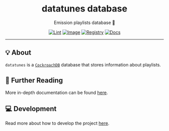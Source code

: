 <h1 align="center">datatunes database</h1>

<div align="center">

Emission playlists database 💽

[![Lint](https://github.com/radio-aktywne/database-datatunes/actions/workflows/lint.yaml/badge.svg)](https://github.com/radio-aktywne/database-datatunes/actions/workflows/lint.yaml)
[![Image](https://github.com/radio-aktywne/database-datatunes/actions/workflows/image.yaml/badge.svg)](https://github.com/radio-aktywne/database-datatunes/actions/workflows/image.yaml)
[![Registry](https://github.com/radio-aktywne/database-datatunes/actions/workflows/registry.yaml/badge.svg)](https://github.com/radio-aktywne/database-datatunes/actions/workflows/registry.yaml)
[![Docs](https://github.com/radio-aktywne/database-datatunes/actions/workflows/docs.yaml/badge.svg)](https://github.com/radio-aktywne/database-datatunes/actions/workflows/docs.yaml)

</div>

---

## 💡 About

`datatunes` is a [`CockroachDB`](https://github.com/cockroachdb/cockroach) database
that stores information about playlists.

## 📄 Further Reading

More in-depth documentation can be found
[here](https://radio-aktywne.github.io/database-datatunes).

## 💻 Development

Read more about how to develop the project
[here](https://github.com/radio-aktywne/database-datatunes/blob/main/CONTRIBUTING.md).
